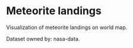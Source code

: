 # Meteorite landings
Visualization of meteorite landings on world map.

Dataset owned by: nasa-data. 
